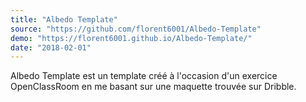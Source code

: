 ```yaml
---
title: "Albedo Template"
source: "https://github.com/florent6001/Albedo-Template"
demo: "https://florent6001.github.io/Albedo-Template/"
date: "2018-02-01"
---
```


Albedo Template est un template créé à l'occasion d'un exercice OpenClassRoom en me basant sur une maquette trouvée sur Dribble.